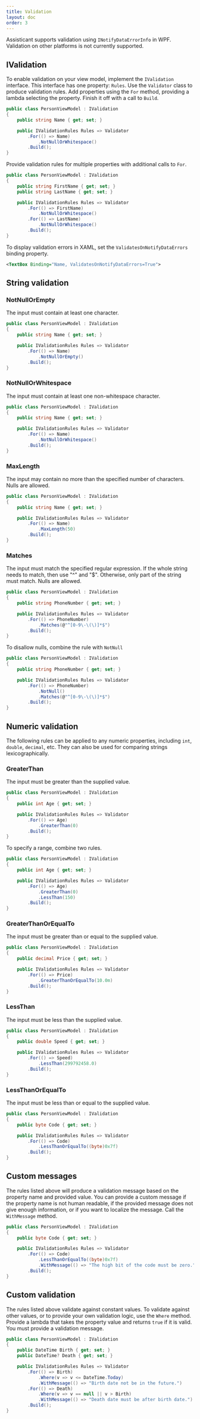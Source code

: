 ```yaml
---
title: Validation
layout: doc
order: 3
---
```

Assisticant supports validation using `INotifyDataErrorInfo` in WPF. Validation on other platforms is not currently supported.

## IValidation

To enable validation on your view model, implement the `IValidation` interface. This interface has one property: `Rules`. Use the `Validator` class to produce validation rules. Add properties using the `For` method, providing a lambda selecting the property. Finish it off with a call to `Build`.

```csharp
public class PersonViewModel : IValidation
{
    public string Name { get; set; }

    public IValidationRules Rules => Validator
        .For(() => Name)
            .NotNullOrWhitespace()
        .Build();
}
```

Provide validation rules for multiple properties with additional calls to `For`.

```csharp
public class PersonViewModel : IValidation
{
    public string FirstName { get; set; }
    public string LastName { get; set; }

    public IValidationRules Rules => Validator
        .For(() => FirstName)
            .NotNullOrWhitespace()
        .For(() => LastName)
            .NotNullOrWhitespace()
        .Build();
}
```

To display validation errors in XAML, set the `ValidatesOnNotifyDataErrors` binding property.

```xml
<TextBox Binding="Name, ValidatesOnNotifyDataErrors=True">
```

## String validation

### NotNullOrEmpty

The input must contain at least one character.

```csharp
public class PersonViewModel : IValidation
{
    public string Name { get; set; }

    public IValidationRules Rules => Validator
        .For(() => Name)
            .NotNullOrEmpty()
        .Build();
}
```

### NotNullOrWhitespace

The input must contain at least one non-whitespace character.

```csharp
public class PersonViewModel : IValidation
{
    public string Name { get; set; }

    public IValidationRules Rules => Validator
        .For(() => Name)
            .NotNullOrWhitespace()
        .Build();
}
```

### MaxLength

The input may contain no more than the specified number of characters. Nulls are allowed.

```csharp
public class PersonViewModel : IValidation
{
    public string Name { get; set; }

    public IValidationRules Rules => Validator
        .For(() => Name)
            .MaxLength(50)
        .Build();
}
```

### Matches

The input must match the specified regular expression. If the whole string needs to match, then use "^" and "$". Otherwise, only part of the string must match. Nulls are allowed.

```csharp
public class PersonViewModel : IValidation
{
    public string PhoneNumber { get; set; }

    public IValidationRules Rules => Validator
        .For(() => PhoneNumber)
            .Matches(@"^[0-9\-\(\)]*$")
        .Build();
}
```

To disallow nulls, combine the rule with `NotNull`

```csharp
public class PersonViewModel : IValidation
{
    public string PhoneNumber { get; set; }

    public IValidationRules Rules => Validator
        .For(() => PhoneNumber)
            .NotNull()
            .Matches(@"^[0-9\-\(\)]*$")
        .Build();
}
```


## Numeric validation

The following rules can be applied to any numeric properties, including `int`, `double`, `decimal`, etc. They can also be used for comparing strings lexicographically.

### GreaterThan

The input must be greater than the supplied value.

```csharp
public class PersonViewModel : IValidation
{
    public int Age { get; set; }

    public IValidationRules Rules => Validator
        .For(() => Age)
            .GreaterThan(0)
        .Build();
}
```

To specify a range, combine two rules.

```csharp
public class PersonViewModel : IValidation
{
    public int Age { get; set; }

    public IValidationRules Rules => Validator
        .For(() => Age)
            .GreaterThan(0)
            .LessThan(150)
        .Build();
}
```

### GreaterThanOrEqualTo

The input must be greater than or equal to the supplied value.

```csharp
public class PersonViewModel : IValidation
{
    public decimal Price { get; set; }

    public IValidationRules Rules => Validator
        .For(() => Price)
            .GreaterThanOrEqualTo(10.0m)
        .Build();
}
```

### LessThan

The input must be less than the supplied value.

```csharp
public class PersonViewModel : IValidation
{
    public double Speed { get; set; }

    public IValidationRules Rules => Validator
        .For(() => Speed)
            .LessThan(299792458.0)
        .Build();
}
```

### LessThanOrEqualTo

The input must be less than or equal to the supplied value.

```csharp
public class PersonViewModel : IValidation
{
    public byte Code { get; set; }

    public IValidationRules Rules => Validator
        .For(() => Code)
            .LessThanOrEqualTo((byte)0x7f)
        .Build();
}
```

## Custom messages

The rules listed above will produce a validation message based on the property name and provided value. You can provide a custom message if the property name is not human readable, if the provided message does not give enough information, or if you want to localize the message. Call the `WithMessage` method.

```csharp
public class PersonViewModel : IValidation
{
    public byte Code { get; set; }

    public IValidationRules Rules => Validator
        .For(() => Code)
            .LessThanOrEqualTo((byte)0x7f)
            .WithMessage(() => "The high bit of the code must be zero.")
        .Build();
}
```

## Custom validation

The rules listed above validate against constant values. To validate against other values, or to provide your own validation logic, use the `Where` method. Provide a lambda that takes the property value and returns `true` if it is valid. You must provide a validation message.

```csharp
public class PersonViewModel : IValidation
{
    public DateTime Birth { get; set; }
    public DateTime? Death { get; set; }

    public IValidationRules Rules => Validator
        .For(() => Birth)
            .Where(v => v <= DateTime.Today)
            .WithMessage(() => "Birth date not be in the future.")
        .For(() => Death)
            .Where(v => v == null || v > Birth)
            .WithMessage(() => "Death date must be after birth date.")
        .Build();
}
```

